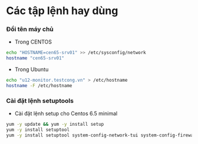 # Các tập lệnh hay dùng
### Đổi tên máy chủ
- Trong CENTOS
```sh
echo "HOSTNAME=cen65-srv01" >> /etc/sysconfig/network
hostname "cen65-srv01"
```
- Trong Ubuntu
```sh
echo "u12-monitor.testcong.vn" > /etc/hostname
hostname -F /etc/hostname
```

### Cài đặt lệnh setuptools
- Cài đặt lệnh setup cho Centos 6.5 minimal
```sh
yum -y update && yum -y install setup 
yum -y install setuptool 
yum -y install setuptool system-config-network-tui system-config-firewall
```

